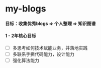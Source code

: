 # my-blogs

#### 目标：收集优秀blogs => 个人整理 => 知识图谱

#### 1 - 2年核心目标  
- [ ] 多思考如何技术赋能业务，并落地实践
- [ ] 多联系手撕代码能力，设计能力
- [ ] 强化算法能力